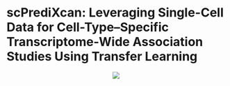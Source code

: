 # scPrediXcan: Leveraging Single-Cell Data for Cell-Type–Specific Transcriptome-Wide Association Studies Using Transfer Learning
<p align="center">
  <img src="Figures/scPrediXcan_workflow.png">
</p>